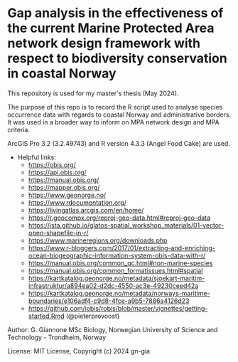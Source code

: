 # Gap analysis in the effectiveness of the current Marine Protected Area network design framework with respect to biodiversity conservation in coastal Norway
This repository is used for my master's thesis (May 2024).

The purpose of this repo is to record the R script used to analyse species occurrence data with regards to coastal Norway and administrative borders. It was used in a broader way to inform on MPA network design and MPA criteria.

ArcGIS Pro 3.2 (3.2.49743) and R version 4.3.3 (Angel Food Cake) are used.
 
- Helpful links:
  - https://obis.org/
  - https://api.obis.org/
  - https://manual.obis.org/
  - https://mapper.obis.org/
  - https://www.geonorge.no/
  - https://www.rdocumentation.org/
  - https://livingatlas.arcgis.com/en/home/
  - https://r.geocompx.org/reproj-geo-data.html#reproj-geo-data
  - https://jsta.github.io/glatos-spatial_workshop_materials/01-vector-open-shapefile-in-r/
  - https://www.marineregions.org/downloads.php
  - https://www.r-bloggers.com/2017/01/extracting-and-enriching-ocean-biogeographic-information-system-obis-data-with-r/
  - https://manual.obis.org/common_qc.html#non-marine-species
  - https://manual.obis.org/common_formatissues.html#spatial
  - https://kartkatalog.geonorge.no/metadata/sjoekart-maritim-infrastruktur/a894ea02-d2dc-4550-ac3e-49230ceed42a
  - https://kartkatalog.geonorge.no/metadata/norways-maritime-boundaries/e106adf4-c9d8-4fce-a9b5-7886a4126d23
  - https://github.com/iobis/robis/blob/master/vignettes/getting-started.Rmd (@pieterprovoost)
   
Author: G. Giannone
MSc Biology, Norwegian University of Science and Technology - Trondheim, Norway

License: MIT License, Copyright (c) 2024 gn-gia
